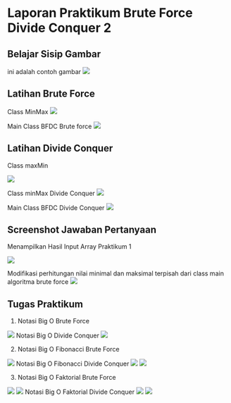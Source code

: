# Laporan Praktikum Brute Force Divide Conquer 2

## Belajar Sisip Gambar
ini adalah contoh gambar
<img src= 'belajar.png'>

## Latihan Brute Force
Class MinMax
<img src= 'MinMaxBF.png'>

Main Class BFDC Brute force
<img src= 'MainBF.png'> 

## Latihan Divide Conquer
Class maxMin

<img src= 'MaxminDC.png'>

Class minMax Divide Conquer
<img src= 'minMaxDC.png'>

Main Class BFDC Divide Conquer
<img src= 'MainDC.png'>

## Screenshot Jawaban Pertanyaan
Menampilkan Hasil Input Array Praktikum 1

<img src= 'Pertanyaan1.png'>

Modifikasi perhitungan nilai minimal dan maksimal terpisah dari class main algoritma brute force
<img src= 'Pertanyaan3.png'>


## Tugas Praktikum
1. Notasi Big O Brute Force
<img src= 'NotasiBF.png'>
Notasi Big O Divide Conquer
<img src= 'NotasiDC.png'>

2. Notasi Big O Fibonacci Brute Force
<img src= 'FiboBF.png'>
Notasi Big O Fibonacci Divide Conquer
<img src= 'FiboDC2.png'>
<img src= 'FiboDC1.png'>

3. Notasi Big O Faktorial Brute Force
<img src= 'FaktorialBF1.png'>
<img src= 'FaktorialBF2.png'>
Notasi Big O Faktorial Divide Conquer
<img src= 'FaktorialDC1.png'>
<img src= 'FaktorialDC2.png'>